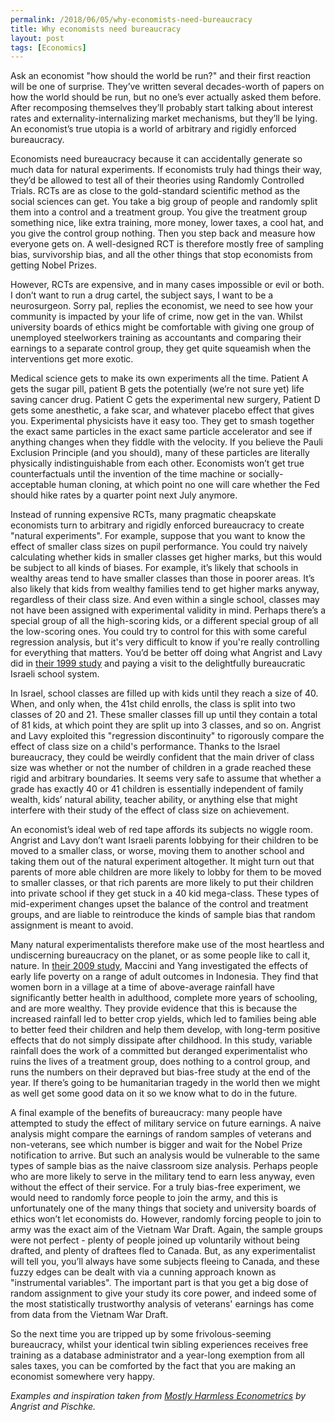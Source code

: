 ```yaml
---
permalink: /2018/06/05/why-economists-need-bureaucracy
title: Why economists need bureaucracy
layout: post
tags: [Economics]
---
```

Ask an economist "how should the world be run?" and their first reaction will be one of surprise. They’ve written several decades-worth of papers on how the world should be run, but no one’s ever actually asked them before. After recomposing themselves they’ll probably start talking about interest rates and externality-internalizing market mechanisms, but they’ll be lying. An economist’s true utopia is a world of arbitrary and rigidly enforced bureaucracy.

Economists need bureaucracy because it can accidentally generate so much data for natural experiments. If economists truly had things their way, they’d be allowed to test all of their theories using Randomly Controlled Trials. RCTs are as close to the gold-standard scientific method as the social sciences can get. You take a big group of people and randomly split them into a control and a treatment group. You give the treatment group something nice, like extra training, more money, lower taxes, a cool hat, and you give the control group nothing. Then you step back and measure how everyone gets on. A well-designed RCT is therefore mostly free of sampling bias, survivorship bias, and all the other things that stop economists from getting Nobel Prizes.

However, RCTs are expensive, and in many cases impossible or evil or both. I don’t want to run a drug cartel, the subject says, I want to be a neurosurgeon. Sorry pal, replies the economist, we need to see how your community is impacted by your life of crime, now get in the van. Whilst university boards of ethics might be comfortable with giving one group of unemployed steelworkers training as accountants and comparing their earnings to a separate control group, they get quite squeamish when the interventions get more exotic. 

Medical science gets to make its own experiments all the time. Patient A gets the sugar pill, patient B gets the potentially (we’re not sure yet) life saving cancer drug. Patient C gets the experimental new surgery, Patient D gets some anesthetic, a fake scar, and whatever placebo effect that gives you. Experimental physicists have it easy too. They get to smash together the exact same particles in the exact same particle accelerator and see if anything changes when they fiddle with the velocity. If you believe the Pauli Exclusion Principle (and you should), many of these particles are literally physically indistinguishable from each other. Economists won’t get true counterfactuals until the invention of the time machine or socially-acceptable human cloning, at which point no one will care whether the Fed should hike rates by a quarter point next July anymore.

Instead of running expensive RCTs, many pragmatic cheapskate economists turn to arbitrary and rigidly enforced bureaucracy to create "natural experiments". For example, suppose that you want to know the effect of smaller class sizes on pupil performance. You could try naively calculating whether kids in smaller classes get higher marks, but this would be subject to all kinds of biases. For example, it’s likely that schools in wealthy areas tend to have smaller classes than those in poorer areas. It’s also likely that kids from wealthy families tend to get higher marks anyway, regardless of their class size. And even within a single school, classes may not have been assigned with experimental validity in mind. Perhaps there’s a special group of all the high-scoring kids, or a different special group of all the low-scoring ones. You could try to control for this with some careful regression analysis, but it's very difficult to know if you're really controlling for everything that matters. You’d be better off doing what Angrist and Lavy did in [their 1999 study](https://economics.mit.edu/files/8273) and paying a visit to the delightfully bureaucratic Israeli school system.

In Israel, school classes are filled up with kids until they reach a size of 40. When, and only when, the 41st child enrolls, the class is split into two classes of 20 and 21. These smaller classes fill up until they contain a total of 81 kids, at which point they are split up into 3 classes, and so on. Angrist and Lavy exploited this "regression discontinuity" to rigorously compare the effect of class size on a child's performance. Thanks to the Israel bureaucracy, they could be weirdly confident that the main driver of class size was whether or not the number of children in a grade reached these rigid and arbitrary boundaries. It seems very safe to assume that whether a grade has exactly 40 or 41 children is essentially independent of family wealth, kids’ natural ability, teacher ability, or anything else that might interfere with their study of the effect of class size on achievement.

An economist’s ideal web of red tape affords its subjects no wiggle room. Angrist and Lavy don’t want Israeli parents lobbying for their children to be moved to a smaller class, or worse, moving them to another school and taking them out of the natural experiment altogether. It might turn out that parents of more able children are more likely to lobby for them to be moved to smaller classes, or that rich parents are more likely to put their children into private school if they get stuck in a 40 kid mega-class. These types of mid-experiment changes upset the balance of the control and treatment groups, and are liable to reintroduce the kinds of sample bias that random assignment is meant to avoid.

Many natural experimentalists therefore make use of the most heartless and undiscerning bureaucracy on the planet, or as some people like to call it, nature. In [their 2009 study](https://sites.lsa.umich.edu/deanyang/wp-content/uploads/sites/205/2014/12/macciniyang_undertheweather-1.pdf), Maccini and Yang investigated the effects of early life poverty on a range of adult outcomes in Indonesia. They find that women born in a village at a time of above-average rainfall have significantly better health in adulthood, complete more years of schooling, and are more wealthy. They provide evidence that this is because the increased rainfall led to better crop yields, which led to families being able to better feed their children and help them develop, with long-term positive effects that do not simply dissipate after childhood. In this study, variable rainfall does the work of a committed but deranged experimentalist who ruins the lives of a treatment group, does nothing to a control group, and runs the numbers on their depraved but bias-free study at the end of the year. If there’s going to be humanitarian tragedy in the world then we might as well get some good data on it so we know what to do in the future.

A final example of the benefits of bureaucracy: many people have attempted to study the effect of military service on future earnings. A naive analysis might compare the earnings of random samples of veterans and non-veterans, see which number is bigger and wait for the Nobel Prize notification to arrive. But such an analysis would be vulnerable to the same types of sample bias as the naive classroom size analysis. Perhaps people who are more likely to serve in the military tend to earn less anyway, even without the effect of their service. For a truly bias-free experiment, we would need to randomly force people to join the army, and this is unfortunately one of the many things that society and university boards of ethics won’t let economists do. However, randomly forcing people to join to army was the exact aim of the Vietnam War Draft. Again, the sample groups were not perfect - plenty of people joined up voluntarily without being drafted, and plenty of draftees fled to Canada. But, as any experimentalist will tell you, you’ll always have some subjects fleeing to Canada, and these fuzzy edges can be dealt with via a cunning approach known as "instrumental variables". The important part is that you get a big dose of random assignment to give your study its core power, and indeed some of the most statistically trustworthy analysis of veterans' earnings has come from data from the Vietnam War Draft.

So the next time you are tripped up by some frivolous-seeming bureaucracy, whilst your identical twin sibling experiences receives free training as a database administrator and a year-long exemption from all sales taxes, you can be comforted by the fact that you are making an economist somewhere very happy.

*Examples and inspiration taken from [Mostly Harmless Econometrics](http://www.mostlyharmlesseconometrics.com/) by Angrist and Pischke.*
